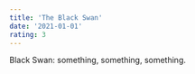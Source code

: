 ```yaml
---
title: 'The Black Swan'
date: '2021-01-01'
rating: 3
---
```


Black Swan: something, something, something.
